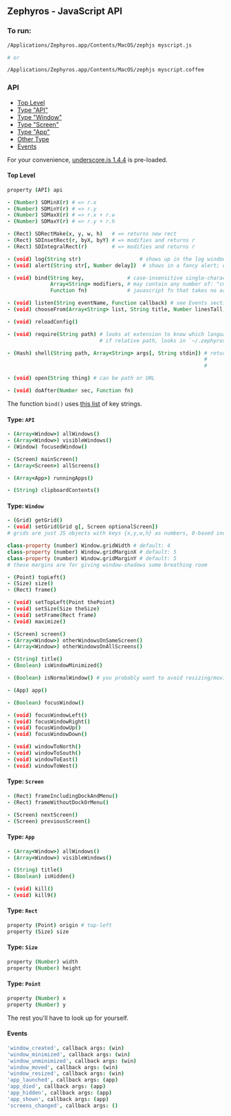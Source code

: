 ## Zephyros - JavaScript API

### To run:

```bash
/Applications/Zephyros.app/Contents/MacOS/zephjs myscript.js

# or

/Applications/Zephyros.app/Contents/MacOS/zephjs myscript.coffee
```

### API

* [Top Level](#top-level)
* [Type "API"](#type-api)
* [Type "Window"](#type-window)
* [Type "Screen"](#type-screen)
* [Type "App"](#type-app)
* [Other Type](#other-types)
* [Events](#events)

For your convenience, [underscore.js 1.4.4](http://underscorejs.org/) is pre-loaded.

#### Top Level

```coffeescript
property (API) api

- (Number) SDMinX(r) # => r.x
- (Number) SDMinY(r) # => r.y
- (Number) SDMaxX(r) # => r.x + r.w
- (Number) SDMaxY(r) # => r.y + r.h

- (Rect) SDRectMake(x, y, w, h)   # => returns new rect
- (Rect) SDInsetRect(r, byX, byY) # => modifies and returns r
- (Rect) SDIntegralRect(r)        # => modifies and returns r

- (void) log(String str)                   # shows up in the log window
- (void) alert(String str[, Number delay])  # shows in a fancy alert; optional delay is seconds

- (void) bind(String key,              # case-insensitive single-character string; see link below
              Array<String> modifiers, # may contain any number of: "cmd", "ctrl", "alt", "shift"
              Function fn)             # javascript fn that takes no args; return val is ignored

- (void) listen(String eventName, Function callback) # see Events section below
- (void) chooseFrom(Array<String> list, String title, Number linesTall, Number charsWide, Function callback) # fn called with chosen idx or null if canceled

- (void) reloadConfig()

- (void) require(String path) # looks at extension to know which language to use
                              # if relative path, looks in `~/.zephyros/`

- (Hash) shell(String path, Array<String> args[, String stdin]) # returns {"stdout": string,
                                                                #          "stderr": string,
                                                                #          "status": int}

- (void) open(String thing) # can be path or URL

- (void) doAfter(Number sec, Function fn)
```

The function `bind()` uses [this list](https://github.com/sdegutis/zephyros/blob/master/Zephyros/SDKeyBindingTranslator.m#L148) of key strings.

#### Type: `API`

```coffeescript
- (Array<Window>) allWindows()
- (Array<Window>) visibleWindows()
- (Window) focusedWindow()

- (Screen) mainScreen()
- (Array<Screen>) allScreens()

- (Array<App>) runningApps()

- (String) clipboardContents()
```

#### Type: `Window`

```coffeescript
- (Grid) getGrid()
- (void) setGrid(Grid g[, Screen optionalScreen])
# grids are just JS objects with keys {x,y,w,h} as numbers, 0-based index

class-property (number) Window.gridWidth # default: 4
class-property (number) Window.gridMarginX # default: 5
class-property (number) Window.gridMarginY # default: 5
# these margins are for giving window-shadows some breathing room

- (Point) topLeft()
- (Size) size()
- (Rect) frame()

- (void) setTopLeft(Point thePoint)
- (void) setSize(Size theSize)
- (void) setFrame(Rect frame)
- (void) maximize()

- (Screen) screen()
- (Array<Window>) otherWindowsOnSameScreen()
- (Array<Window>) otherWindowsOnAllScreens()

- (String) title()
- (Boolean) isWindowMinimized()

- (Boolean) isNormalWindow() # you probably want to avoid resizing/moving ones that aren't

- (App) app()

- (Boolean) focusWindow()

- (void) focusWindowLeft()
- (void) focusWindowRight()
- (void) focusWindowUp()
- (void) focusWindowDown()

- (void) windowToNorth()
- (void) windowToSouth()
- (void) windowToEast()
- (void) windowToWest()
```

#### Type: `Screen`

```coffeescript
- (Rect) frameIncludingDockAndMenu()
- (Rect) frameWithoutDockOrMenu()

- (Screen) nextScreen()
- (Screen) previousScreen()
```

#### Type: `App`

```coffeescript
- (Array<Window>) allWindows()
- (Array<Window>) visibleWindows()

- (String) title()
- (Boolean) isHidden()

- (void) kill()
- (void) kill9()
```

#### Type: `Rect`

```coffeescript
property (Point) origin # top-left
property (Size) size
```

#### Type: `Size`

```coffeescript
property (Number) width
property (Number) height
```

#### Type: `Point`

```coffeescript
property (Number) x
property (Number) y
```

The rest you'll have to look up for yourself.

#### Events

```coffeescript
'window_created', callback args: (win)
'window_minimized', callback args: (win)
'window_unminimized', callback args: (win)
'window_moved', callback args: (win)
'window_resized', callback args: (win)
'app_launched', callback args: (app)
'app_died', callback args: (app)
'app_hidden', callback args: (app)
'app_shown', callback args: (app)
'screens_changed', callback args: ()
```
